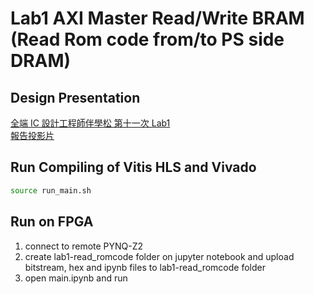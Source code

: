 # Lab1 AXI Master Read/Write BRAM (Read Rom code from/to PS side DRAM)
## Design Presentation
[全端 IC 設計工程師伴學松 第十一次 Lab1](https://www.youtube.com/watch?v=WI5qV2pY6Tg&list=PL5CoDA0gtOHVgDr9OcUw00fQ-8MOtTz4a&index=12&pp=gAQBiAQB)  
[報告投影片](https://github.com/bol-edu/caravel-soc_fpga-lab/blob/main/lab1/doc/Caravel_FPGA_Labs_Lab1_Allen_20230424.pptx)

## Run Compiling of Vitis HLS and Vivado
```sh
source run_main.sh
```

## Run on FPGA
1. connect to remote PYNQ-Z2
2. create lab1-read_romcode folder on jupyter notebook and upload bitstream, hex and ipynb files to lab1-read_romcode folder
3. open main.ipynb and run
